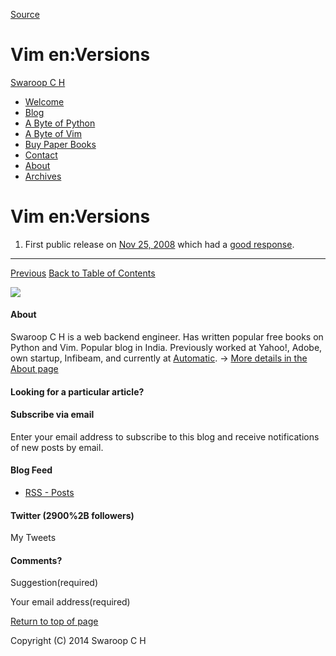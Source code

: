 
[Source](http://swaroopch.com/notes/Vim_en-Versions/ "Permalink to Vim en:Versions")

# Vim en:Versions

[Swaroop C H][1]

  * [Welcome][2]
  * [Blog][3]
  * [A Byte of Python][4]
  * [A Byte of Vim][5]
  * [Buy Paper Books][6]
  * [Contact][7]
  * [About][8]
  * [Archives][9]

# Vim en:Versions

  1. First public release on [Nov 25, 2008][10] which had a [good response][11].

* * *

[Previous][12]
[Back to Table of Contents][13]

![][14]

#### About

Swaroop C H is a web backend engineer. Has written popular free books on Python and Vim. Popular blog in India. Previously worked at Yahoo!, Adobe, own startup, Infibeam, and currently at [Automatic][15].   -&gt; [More details in the About page][8]

#### Looking for a particular article?

#### Subscribe via email

Enter your email address to subscribe to this blog and receive notifications of new posts by email.


#### Blog Feed

  * [RSS - Posts][16]

#### Twitter (2900%2B followers)

My Tweets

#### Comments?

Suggestion(required)


Your email address(required)






[Return to top of page][17]

Copyright (C) 2014 Swaroop C H

   [1]: http://swaroopch.com/ (Swaroop C H)
   [2]: http://swaroopch.com/
   [3]: http://swaroopch.com/posts/
   [4]: http://swaroopch.com/notes/python/
   [5]: http://swaroopch.com/notes/vim/
   [6]: http://swaroopch.com/buybook/
   [7]: http://swaroopch.com/contact/
   [8]: http://swaroopch.com/about/
   [9]: http://swaroopch.com/archives/
   [10]: http://www.swaroopch.com/blog/a-free-book-on-vim/
   [11]: http://www.swaroopch.com/blog/response-to-vim-book/
   [12]: http://swaroopch.com/notes/Vim_en-Colophon (Vim en:Colophon)
   [13]: http://swaroopch.com/notes/Vim_en-Table_of_Contents (Vim en:Table of Contents)
   [14]: http://swaroopch.com/wp-content/uploads/2013/08/avatar_sent_by_gabe.png
   [15]: http://www.automatic.com
   [16]: http://swaroopch.com/feed/ (Subscribe to Posts)
   [17]: http://swaroopch.com#wrap
  
